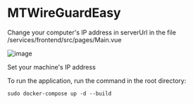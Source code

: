# MTWireGuardEasy

Change your computer's IP address in serverUrl in the file /services/frontend/src/pages/Main.vue 

![image](https://github.com/unlimmitted/MTWireGuardEasy/assets/108941648/842b6682-3935-4530-9afd-e663645acb17)

Set your machine's IP address

To run the application, run the command in the root directory:
```console
sudo docker-compose up -d --build
```
